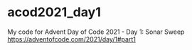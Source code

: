 # acod2021_day1
My code for Advent Day of Code 2021 - Day 1: Sonar Sweep https://adventofcode.com/2021/day/1#part1

